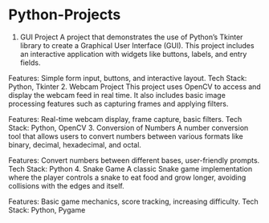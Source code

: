 # Python-Projects
1. GUI Project
A project that demonstrates the use of Python’s Tkinter library to create a Graphical User Interface (GUI). This project includes an interactive application with widgets like buttons, labels, and entry fields.

Features: Simple form input, buttons, and interactive layout.
Tech Stack: Python, Tkinter
2. Webcam Project
This project uses OpenCV to access and display the webcam feed in real time. It also includes basic image processing features such as capturing frames and applying filters.

Features: Real-time webcam display, frame capture, basic filters.
Tech Stack: Python, OpenCV
3. Conversion of Numbers
A number conversion tool that allows users to convert numbers between various formats like binary, decimal, hexadecimal, and octal.

Features: Convert numbers between different bases, user-friendly prompts.
Tech Stack: Python
4. Snake Game
A classic Snake game implementation where the player controls a snake to eat food and grow longer, avoiding collisions with the edges and itself.

Features: Basic game mechanics, score tracking, increasing difficulty.
Tech Stack: Python, Pygame
